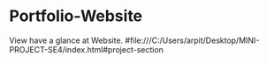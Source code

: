 # Portfolio-Website
View have a glance at Website.
#file:///C:/Users/arpit/Desktop/MINI-PROJECT-SE4/index.html#project-section
